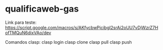 # qualificaweb-gas
Link para teste:
https://script.google.com/macros/s/AKfycbwPjcibgI2srAi2oUU7vDjWzrZ7HofTMQuN6dixVAo/dev

Comandos clasp:
clasp login
clasp clone
clasp pull
clasp push